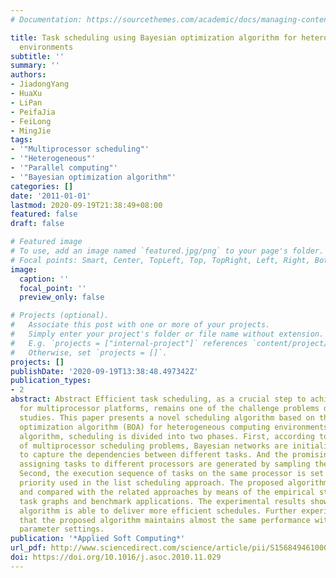 ```yaml
---
# Documentation: https://sourcethemes.com/academic/docs/managing-content/

title: Task scheduling using Bayesian optimization algorithm for heterogeneous computing
  environments
subtitle: ''
summary: ''
authors:
- JiadongYang
- HuaXu
- LiPan
- PeifaJia
- FeiLong
- MingJie
tags:
- '"Multiprocessor scheduling"'
- '"Heterogeneous"'
- '"Parallel computing"'
- '"Bayesian optimization algorithm"'
categories: []
date: '2011-01-01'
lastmod: 2020-09-19T21:38:49+08:00
featured: false
draft: false

# Featured image
# To use, add an image named `featured.jpg/png` to your page's folder.
# Focal points: Smart, Center, TopLeft, Top, TopRight, Left, Right, BottomLeft, Bottom, BottomRight.
image:
  caption: ''
  focal_point: ''
  preview_only: false

# Projects (optional).
#   Associate this post with one or more of your projects.
#   Simply enter your project's folder or file name without extension.
#   E.g. `projects = ["internal-project"]` references `content/project/deep-learning/index.md`.
#   Otherwise, set `projects = []`.
projects: []
publishDate: '2020-09-19T13:38:48.497342Z'
publication_types:
- 2
abstract: Abstract Efficient task scheduling, as a crucial step to achieve high performance
  for multiprocessor platforms, remains one of the challenge problems despite of numerous
  studies. This paper presents a novel scheduling algorithm based on the Bayesian
  optimization algorithm (BOA) for heterogeneous computing environments. In the proposed
  algorithm, scheduling is divided into two phases. First, according to the task graph
  of multiprocessor scheduling problems, Bayesian networks are initialized and learned
  to capture the dependencies between different tasks. And the promising solutions
  assigning tasks to different processors are generated by sampling the Bayesian network.
  Second, the execution sequence of tasks on the same processor is set by the heuristic-based
  priority used in the list scheduling approach. The proposed algorithm is evaluated
  and compared with the related approaches by means of the empirical studies on random
  task graphs and benchmark applications. The experimental results show that the proposed
  algorithm is able to deliver more efficient schedules. Further experiments indicate
  that the proposed algorithm maintains almost the same performance with different
  parameter settings.
publication: '*Applied Soft Computing*'
url_pdf: http://www.sciencedirect.com/science/article/pii/S1568494610003078
doi: https://doi.org/10.1016/j.asoc.2010.11.029
---
```

